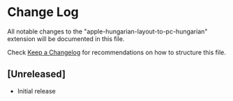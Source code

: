 # Change Log

All notable changes to the "apple-hungarian-layout-to-pc-hungarian" extension will be documented in this file.

Check [Keep a Changelog](http://keepachangelog.com/) for recommendations on how to structure this file.

## [Unreleased]

- Initial release